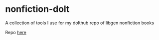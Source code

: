 # nonfiction-dolt
A collection of tools I use for my dolthub repo of libgen nonfiction books

Repo [here](https://www.dolthub.com/repositories/actual_genius_intellectual/libgen)
